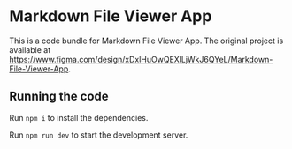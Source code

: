 
  # Markdown File Viewer App

  This is a code bundle for Markdown File Viewer App. The original project is available at https://www.figma.com/design/xDxlHuOwQEXlLjWkJ6QYeL/Markdown-File-Viewer-App.

  ## Running the code

  Run `npm i` to install the dependencies.

  Run `npm run dev` to start the development server.
  